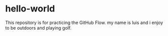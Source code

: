 # hello-world
This repository is for practicing the GitHub Flow.
my name is luis and i enjoy to be outdoors and playing golf. 
